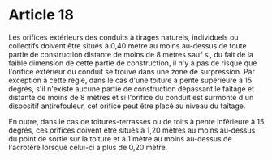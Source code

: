 # Article 18

Les orifices extérieurs des conduits à tirages naturels, individuels ou collectifs doivent être situés à 0,40 mètre au moins au-dessus de toute partie de construction distante de moins de 8 mètres sauf si, du fait de la faible dimension de cette partie de construction, il n'y a pas de risque que l'orifice extérieur du conduit se trouve dans une zone de surpression. Par exception à cette règle, dans le cas d'une toiture à pente supérieure à 15 degrés, s'il n'existe aucune partie de construction dépassant le faîtage et distante de moins de 8 mètres et si l'orifice du conduit est surmonté d'un dispositif antirefouleur, cet orifice peut être placé au niveau du faîtage.

En outre, dans le cas de toitures-terrasses ou de toits à pente inférieure à 15 degrés, ces orifices doivent être situés à 1,20 mètres au moins au-dessus du point de sortie sur la toiture et à 1 mètre au moins au-dessus de l'acrotère lorsque celui-ci a plus de 0,20 mètre.
